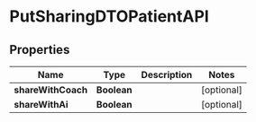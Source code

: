 

# PutSharingDTOPatientAPI


## Properties

| Name | Type | Description | Notes |
|------------ | ------------- | ------------- | -------------|
|**shareWithCoach** | **Boolean** |  |  [optional] |
|**shareWithAi** | **Boolean** |  |  [optional] |



